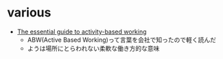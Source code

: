 # various

- [The essential guide to activity-based working](https://www.wework.com/ideas/research-insights/expert-insights/essential-guide-activity-based-working)
  - ABW(Active Based Working)って言葉を会社で知ったので軽く読んだ
  - ようは場所にとらわれない柔軟な働き方的な意味